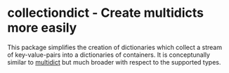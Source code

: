 # collectiondict - Create multidicts more easily

This package simplifies the creation of dictionaries which collect a stream of
key-value-pairs into a dictionaries of containers. It is conceptunally similar
to [multidict](https://pypi.org/project/multidict/) but much broader with
respect to the supported types.
